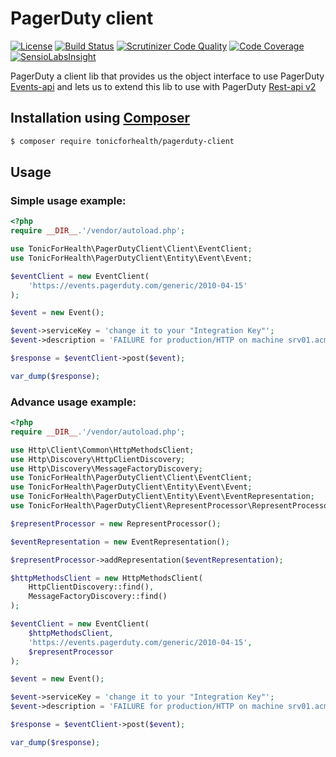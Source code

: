 # PagerDuty client
[![License](https://img.shields.io/github/license/tonicforhealth/pagerduty-client.svg?maxAge=2592000)](LICENSE.md)
[![Build Status](https://travis-ci.org/tonicforhealth/pagerduty-client.svg?branch=master)](https://travis-ci.org/tonicforhealth/pagerduty-client)
[![Scrutinizer Code Quality](https://scrutinizer-ci.com/g/tonicforhealth/pagerduty-client/badges/quality-score.png?b=master)](https://scrutinizer-ci.com/g/tonicforhealth/pagerduty-client/?branch=master)
[![Code Coverage](https://scrutinizer-ci.com/g/tonicforhealth/pagerduty-client/badges/coverage.png?b=master)](https://scrutinizer-ci.com/g/tonicforhealth/pagerduty-client/?branch=master)
[![SensioLabsInsight](https://insight.sensiolabs.com/projects/d4505168-697d-470c-b297-9b6e26598c37/mini.png)](https://insight.sensiolabs.com/projects/d4505168-697d-470c-b297-9b6e26598c37)


PagerDuty a client lib that provides us the object interface to use PagerDuty [Events-api](https://v2.developer.pagerduty.com/docs/events-api)
and lets us to extend this lib to use with PagerDuty [Rest-api v2](https://v2.developer.pagerduty.com/docs/rest-api)
## Installation using [Composer](http://getcomposer.org/)

```bash
$ composer require tonicforhealth/pagerduty-client
```

## Usage
### Simple usage example:
```php
<?php
require __DIR__.'/vendor/autoload.php';

use TonicForHealth\PagerDutyClient\Client\EventClient;
use TonicForHealth\PagerDutyClient\Entity\Event\Event;

$eventClient = new EventClient(
    'https://events.pagerduty.com/generic/2010-04-15'
);

$event = new Event();

$event->serviceKey = 'change it to your "Integration Key"';
$event->description = 'FAILURE for production/HTTP on machine srv01.acme.com';

$response = $eventClient->post($event);

var_dump($response);
```
### Advance usage example:
```php
<?php
require __DIR__.'/vendor/autoload.php';

use Http\Client\Common\HttpMethodsClient;
use Http\Discovery\HttpClientDiscovery;
use Http\Discovery\MessageFactoryDiscovery;
use TonicForHealth\PagerDutyClient\Client\EventClient;
use TonicForHealth\PagerDutyClient\Entity\Event\Event;
use TonicForHealth\PagerDutyClient\Entity\Event\EventRepresentation;
use TonicForHealth\PagerDutyClient\RepresentProcessor\RepresentProcessor;

$representProcessor = new RepresentProcessor();

$eventRepresentation = new EventRepresentation();

$representProcessor->addRepresentation($eventRepresentation);

$httpMethodsClient = new HttpMethodsClient(
    HttpClientDiscovery::find(),
    MessageFactoryDiscovery::find()
);

$eventClient = new EventClient(
    $httpMethodsClient,
    'https://events.pagerduty.com/generic/2010-04-15',
    $representProcessor
);

$event = new Event();

$event->serviceKey = 'change it to your "Integration Key"';
$event->description = 'FAILURE for production/HTTP on machine srv01.acme.com';

$response = $eventClient->post($event);

var_dump($response);

```
